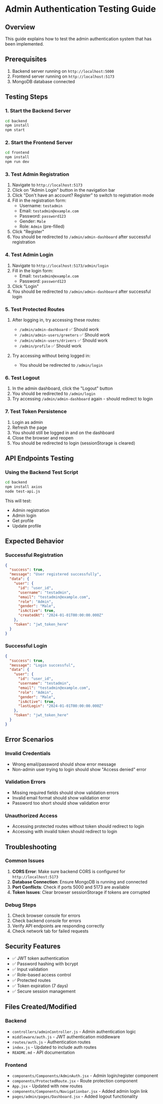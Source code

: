 # Admin Authentication Testing Guide

## Overview

This guide explains how to test the admin authentication system that has been implemented.

## Prerequisites

1. Backend server running on `http://localhost:5000`
2. Frontend server running on `http://localhost:5173`
3. MongoDB database connected

## Testing Steps

### 1. Start the Backend Server

```bash
cd backend
npm install
npm start
```

### 2. Start the Frontend Server

```bash
cd frontend
npm install
npm run dev
```

### 3. Test Admin Registration

1. Navigate to `http://localhost:5173`
2. Click on "Admin Login" button in the navigation bar
3. Click "Don't have an account? Register" to switch to registration mode
4. Fill in the registration form:
   - Username: `testadmin`
   - Email: `testadmin@example.com`
   - Password: `password123`
   - Gender: `Male`
   - Role: `Admin` (pre-filled)
5. Click "Register"
6. You should be redirected to `/admin/admin-dashboard` after successful registration

### 4. Test Admin Login

1. Navigate to `http://localhost:5173/admin/login`
2. Fill in the login form:
   - Email: `testadmin@example.com`
   - Password: `password123`
3. Click "Login"
4. You should be redirected to `/admin/admin-dashboard` after successful login

### 5. Test Protected Routes

1. After logging in, try accessing these routes:

   - `/admin/admin-dashboard` ✅ Should work
   - `/admin/admin-users/greeters` ✅ Should work
   - `/admin/admin-users/drivers` ✅ Should work
   - `/admin/profile` ✅ Should work

2. Try accessing without being logged in:
   - You should be redirected to `/admin/login`

### 6. Test Logout

1. In the admin dashboard, click the "Logout" button
2. You should be redirected to `/admin/login`
3. Try accessing `/admin/admin-dashboard` again - should redirect to login

### 7. Test Token Persistence

1. Login as admin
2. Refresh the page
3. You should still be logged in and on the dashboard
4. Close the browser and reopen
5. You should be redirected to login (sessionStorage is cleared)

## API Endpoints Testing

### Using the Backend Test Script

```bash
cd backend
npm install axios
node test-api.js
```

This will test:

- Admin registration
- Admin login
- Get profile
- Update profile

## Expected Behavior

### Successful Registration

```json
{
  "success": true,
  "message": "User registered successfully",
  "data": {
    "user": {
      "id": "user_id",
      "username": "testadmin",
      "email": "testadmin@example.com",
      "role": "Admin",
      "gender": "Male",
      "isActive": true,
      "createdAt": "2024-01-01T00:00:00.000Z"
    },
    "token": "jwt_token_here"
  }
}
```

### Successful Login

```json
{
  "success": true,
  "message": "Login successful",
  "data": {
    "user": {
      "id": "user_id",
      "username": "testadmin",
      "email": "testadmin@example.com",
      "role": "Admin",
      "gender": "Male",
      "isActive": true,
      "lastLogin": "2024-01-01T00:00:00.000Z"
    },
    "token": "jwt_token_here"
  }
}
```

## Error Scenarios

### Invalid Credentials

- Wrong email/password should show error message
- Non-admin user trying to login should show "Access denied" error

### Validation Errors

- Missing required fields should show validation errors
- Invalid email format should show validation error
- Password too short should show validation error

### Unauthorized Access

- Accessing protected routes without token should redirect to login
- Accessing with invalid token should redirect to login

## Troubleshooting

### Common Issues

1. **CORS Error**: Make sure backend CORS is configured for `http://localhost:5173`
2. **Database Connection**: Ensure MongoDB is running and connected
3. **Port Conflicts**: Check if ports 5000 and 5173 are available
4. **Token Issues**: Clear browser sessionStorage if tokens are corrupted

### Debug Steps

1. Check browser console for errors
2. Check backend console for errors
3. Verify API endpoints are responding correctly
4. Check network tab for failed requests

## Security Features

- ✅ JWT token authentication
- ✅ Password hashing with bcrypt
- ✅ Input validation
- ✅ Role-based access control
- ✅ Protected routes
- ✅ Token expiration (7 days)
- ✅ Secure session management

## Files Created/Modified

### Backend

- `controllers/adminController.js` - Admin authentication logic
- `middleware/auth.js` - JWT authentication middleware
- `routes/auth.js` - Authentication routes
- `index.js` - Updated to include auth routes
- `README.md` - API documentation

### Frontend

- `components/Components/AdminAuth.jsx` - Admin login/register component
- `components/ProtectedRoute.jsx` - Route protection component
- `App.jsx` - Updated with new routes
- `components/Components/Navigationbar.jsx` - Added admin login link
- `pages/admin/pages/Dashboard.jsx` - Added logout functionality
